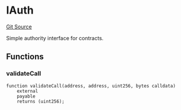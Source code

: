 # IAuth
[Git Source](https://github.com/NaniDAO/accounts/blob/62e6273586d89aaf1fbab7524d5d1d692b2b6b69/src/ownership/Keys.sol)

Simple authority interface for contracts.


## Functions
### validateCall


```solidity
function validateCall(address, address, uint256, bytes calldata)
    external
    payable
    returns (uint256);
```

